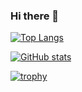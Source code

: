 ### Hi there 👋

[![Top Langs](https://github-readme-stats.vercel.app/api/top-langs/?username=YuitoTakeuchi&theme=radical
)](https://github.com/anuraghazra/github-readme-stats)

[![GitHub stats](https://github-readme-stats.vercel.app/api?username=YuitoTakeuchi&theme=radical)](https://github.com/anuraghazra/github-readme-stats)

[![trophy](https://github-profile-trophy.vercel.app/?username=YuitoTakeuchi&theme=radical)](https://github.com/ryo-ma/github-profile-trophy)

<!--
**YuitoTakeuchi/YuitoTakeuchi** is a ✨ _special_ ✨ repository because its `README.md` (this file) appears on your GitHub profile.

Here are some ideas to get you started:

- 🔭 I’m currently working on ...
- 🌱 I’m currently learning ...
- 👯 I’m looking to collaborate on ...
- 🤔 I’m looking for help with ...
- 💬 Ask me about ...
- 📫 How to reach me: ...
- 😄 Pronouns: ...
- ⚡ Fun fact: ...
-->
